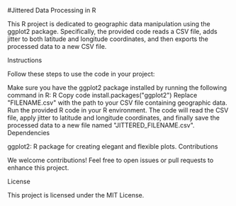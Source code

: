 #Jittered Data Processing in R

This R project is dedicated to geographic data manipulation using the ggplot2 package. Specifically, the provided code reads a CSV file, adds jitter to both latitude and longitude coordinates, and then exports the processed data to a new CSV file.

Instructions

Follow these steps to use the code in your project:

Make sure you have the ggplot2 package installed by running the following command in R:
R
Copy code
install.packages("ggplot2")
Replace "FILENAME.csv" with the path to your CSV file containing geographic data.
Run the provided R code in your R environment.
The code will read the CSV file, apply jitter to latitude and longitude coordinates, and finally save the processed data to a new file named "JITTERED_FILENAME.csv".
Dependencies

ggplot2: R package for creating elegant and flexible plots.
Contributions

We welcome contributions! Feel free to open issues or pull requests to enhance this project.

License

This project is licensed under the MIT License.
